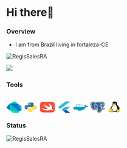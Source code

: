 # Hi there👋

### Overview

- I am from Brazil living in fortaleza-CE
<img src="https://github-readme-stats.vercel.app/api?username=RegisSalesRA&count_private=true&show_icons=true" alt="RegisSalesRA"/> 

[<img src="https://img.shields.io/badge/linkedin-%230077B5.svg?&style=for-the-badge&logo=linkedin&logoColor=white" />](https://www.linkedin.com/in/regisrommel/) 



### Tools

<div style="display: inline_block"><br>
  <img align="center" alt="Larissa-HTML" height="30" width="40" src="https://github.com/devicons/devicon/blob/master/icons/dart/dart-original.svg">
  <img align="center" alt="Larissa-Python" height="30" width="40" src="https://github.com/devicons/devicon/blob/master/icons/python/python-original.svg">
  <img align="center" alt="Larissa-Js" height="30" width="40" src="https://github.com/devicons/devicon/blob/master/icons/swift/swift-original.svg">
  <img align="center" alt="Larissa-React" height="30" width="40" src="https://github.com/devicons/devicon/blob/master/icons/flutter/flutter-original.svg">
  <img align="center" alt="Larissa-Js" height="30" width="40" src="https://github.com/devicons/devicon/blob/master/icons/docker/docker-plain.svg">
  <img align="center" alt="Larissa-Ts" height="30" width="40" src="https://github.com/devicons/devicon/blob/master/icons/postgresql/postgresql-original.svg">
  <img align="center" alt="Larissa-Js" height="30" width="40" src="https://github.com/devicons/devicon/blob/master/icons/linux/linux-original.svg">
  <div> 
 
 
 

### Status 

          
<img src="https://github-readme-stats.vercel.app/api/top-langs/?username=RegisSalesRA&layout=compact)" alt="RegisSalesRA"/> 
 


<!--
**RegisSalesRA/RegisSalesRA** is a ✨ _special_ ✨ repository because its `README.md` (this file) appears on your GitHub profile.

Here are some ideas to get you started:

- 🔭 I’m currently working on ...
- 🌱 I’m currently learning ...
- 👯 I’m looking to collaborate on ...
- 🤔 I’m looking for help with ...
- 💬 Ask me about ...
- 📫 How to reach me: ...
- 😄 Pronouns: ...
- ⚡ Fun fact: ...
-->
